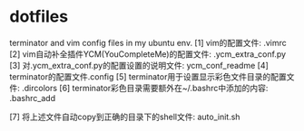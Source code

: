 # dotfiles
terminator and vim config files in my ubuntu env. 
[1] vim的配置文件: .vimrc
[2] vim自动补全插件YCM(YouCompleteMe)的配置文件: .ycm_extra_conf.py
[3] 对.ycm_extra_conf.py的配置设置的说明文件: ycm_conf_readme 
[4] terminator的配置文件.config
[5] terminator用于设置显示彩色文件目录的配置文件: .dircolors
[6] terminator彩色目录需要额外在~/.bashrc中添加的内容: .bashrc_add

[7] 将上述文件自动copy到正确的目录下的shell文件: auto_init.sh

